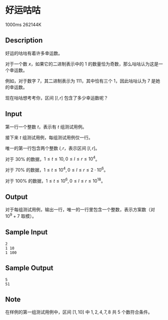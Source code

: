 # 好运咕咕

1000ms  262144K

## Description

好运的咕咕有着许多幸运数。

对于一个数 $x$，如果它的二进制表示中的 $1$ 的数量恰为奇数，那么咕咕认为这是一个幸运数。

例如，对于数字 $7$，其二进制表示为 $111$，其中恰有三个 $1$，因此咕咕认为 $7$ 是她的幸运数。

现在咕咕想考考你，区间 $[l,r]$ 包含了多少幸运数呢？

## Input

第一行一个整数 $t$，表示有 $t$ 组测试用例。

接下来 $t$ 组测试用例，每组测试用例仅一行。

唯一的第一行包含两个整数 $l,r$，表示区间 $[l,r]$。

对于 $30\%$ 的数据，$1 \leq t \leq 10, 0 \leq l \leq r \leq 10^4$。

对于 $70\%$ 的数据，$1 \leq t \leq 10^4, 0 \leq l \leq r \leq 2 \cdot 10^6$。

对于 $100\%$ 的数据，$1 \leq t \leq 10^6, 0 \leq l \leq r \leq 10^{18}$。

## Output

对于每组测试用例，输出一行，唯一的一行里包含一个整数，表示方案数（对 $10^9 + 7$ 取模）。

## Sample Input

```
2
1 10
1 100
```

## Sample Output

```
5
51
```

## Note

在样例的第一组测试用例中，区间 $[1,10]$ 中 $1,2,4,7,8$ 共 $5$ 个数符合条件。

